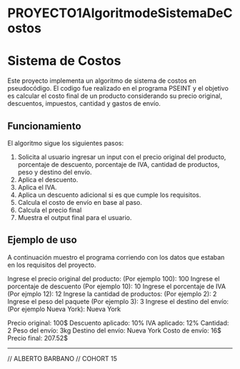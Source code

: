 # PROYECTO1AlgoritmodeSistemaDeCostos

# Sistema de Costos

Este proyecto implementa un algoritmo de sistema de costos en pseudocódigo. El codigo fue realizado en el programa PSEINT y el objetivo es calcular el costo final de un producto considerando su precio original, descuentos, impuestos, cantidad y gastos de envío.

## Funcionamiento

El algoritmo sigue los siguientes pasos:

1. Solicita al usuario ingresar un input con el precio original del producto, porcentaje de descuento, porcentaje de IVA, cantidad de productos, peso y destino del envío.
2. Aplica el descuento.
3. Aplica el IVA.
4. Aplica un descuento adicional si es que cumple los requisitos.
5. Calcula el costo de envío en base al paso.
6. Calcula el precio final
7. Muestra el output final para el usuario.


## Ejemplo de uso

A continuación muestro el programa corriendo con los datos que estaban en los requisitos del proyecto.

Ingrese el precio original del producto: (Por ejemplo 100):
100
Ingrese el porcentaje de descuento (Por ejemplo 10):
10
Ingrese el porcentaje de IVA (Por ejmplo 12):
12
Ingrese la cantidad de productos: (Por ejemplo 2):
2
Ingrese el peso del paquete (Por ejemplo 3):
3
Ingrese el destino del envío: (Por ejemplo Nueva York):
Nueva York


Precio original: 100$
Descuento aplicado: 10%
IVA aplicado: 12%
Cantidad: 2
Peso del envío: 3kg
Destino del envío: Nueva York
Costo de envío: 16$
Precio final: 207.52$


----

// ALBERTO BARBANO 
// COHORT 15
